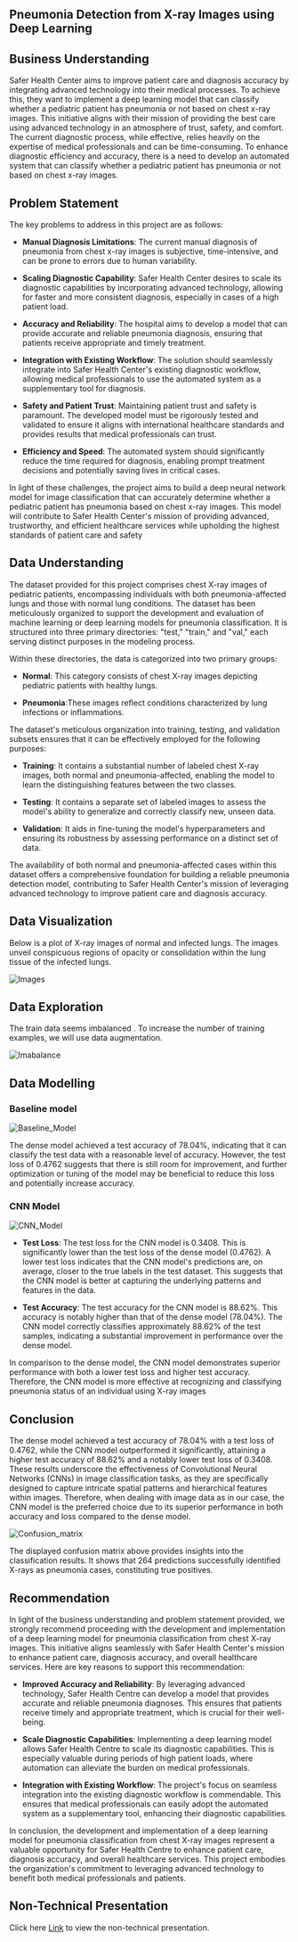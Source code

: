 ## Pneumonia Detection from X-ray Images using Deep Learning



## Business Understanding

Safer Health Center aims to improve patient care and diagnosis accuracy by integrating advanced technology into their medical processes. To achieve this, they want to implement a deep learning model that can classify whether a pediatric patient has pneumonia or not based on chest x-ray images. This initiative aligns with their mission of providing the best care using advanced technology in an atmosphere of trust, safety, and comfort. The current diagnostic process, while effective, relies heavily on the expertise of medical professionals and can be time-consuming. To enhance diagnostic efficiency and accuracy, there is a need to develop an automated system that can classify whether a pediatric patient has pneumonia or not based on chest x-ray images.

## Problem Statement

The key problems to address in this project are as follows:

- **Manual Diagnosis Limitations**: The current manual diagnosis of pneumonia from chest x-ray images is subjective, time-intensive, and can be prone to errors due to human variability.

- **Scaling Diagnostic Capability**: Safer Health Center desires to scale its diagnostic capabilities by incorporating advanced technology, allowing for faster and more consistent diagnosis, especially in cases of a high patient load.

- **Accuracy and Reliability**: The hospital aims to develop a model that can provide accurate and reliable pneumonia diagnosis, ensuring that patients receive appropriate and timely treatment.

- **Integration with Existing Workflow**: The solution should seamlessly integrate into Safer Health Center's existing diagnostic workflow, allowing medical professionals to use the automated system as a supplementary tool for diagnosis.

- **Safety and Patient Trust**: Maintaining patient trust and safety is paramount. The developed model must be rigorously tested and validated to ensure it aligns with international healthcare standards and provides results that medical professionals can trust.

- **Efficiency and Speed**: The automated system should significantly reduce the time required for diagnosis, enabling prompt treatment decisions and potentially saving lives in critical cases.

In light of these challenges, the project aims to build a deep neural network model for image classification that can accurately determine whether a pediatric patient has pneumonia based on chest x-ray images. This model will contribute to Safer Health Center's mission of providing advanced, trustworthy, and efficient healthcare services while upholding the highest standards of patient care and safety



## Data Understanding

The dataset provided for this project comprises chest X-ray images of pediatric patients, encompassing individuals with both pneumonia-affected lungs and those with normal lung conditions. The dataset has been meticulously organized to support the development and evaluation of machine learning or deep learning models for pneumonia classification. It is structured into three primary directories: "test," "train," and "val," each serving distinct purposes in the modeling process.

Within these directories, the data is categorized into two primary groups:

- **Normal**: This category consists of chest X-ray images depicting pediatric patients with healthy lungs.

- **Pneumonia**:These images reflect conditions characterized by lung infections or inflammations.

The dataset's meticulous organization into training, testing, and validation subsets ensures that it can be effectively employed for the following purposes:

- **Training**: It contains a substantial number of labeled chest X-ray images, both normal and pneumonia-affected, enabling the model to learn the distinguishing features between the two classes.

- **Testing**: It contains a separate set of labeled images to assess the model's ability to generalize and correctly classify new, unseen data.

- **Validation**: It aids in fine-tuning the model's hyperparameters and ensuring its robustness by assessing performance on a distinct set of data.

The availability of both normal and pneumonia-affected cases within this dataset offers a comprehensive foundation for building a reliable pneumonia detection model, contributing to Safer Health Center's mission of leveraging advanced technology to improve patient care and diagnosis accuracy.

## Data Visualization

Below is a plot of X-ray images of normal and infected lungs. The images unveil conspicuous regions of opacity or consolidation within the lung tissue of the infected lungs.

![Images](https://github.com/foaxy/X-ray_Image_Classification/blob/master/Images/sample_images.png)

## Data Exploration

The train data seems imbalanced . To increase the number of training examples, we will use data augmentation.

![Imabalance](https://github.com/foaxy/X-ray_Image_Classification/blob/master/Images/imbalance.png)

## Data Modelling

### Baseline model

![Baseline_Model](https://github.com/foaxy/X-ray_Image_Classification/blob/master/Images/dense_curves.png)

The dense model achieved a test accuracy of 78.04%, indicating that it can classify the test data with a reasonable level of accuracy. However, the test loss of 0.4762 suggests that there is still room for improvement, and further optimization or tuning of the model may be beneficial to reduce this loss and potentially increase accuracy.

### CNN Model

![CNN_Model](https://github.com/foaxy/X-ray_Image_Classification/blob/master/Images/cnn_curves.png)

- **Test Loss**: The test loss for the CNN model is 0.3408. This is significantly lower than the test loss of the dense model (0.4762). A lower test loss indicates that the CNN model's predictions are, on average, closer to the true labels in the test dataset. This suggests that the CNN model is better at capturing the underlying patterns and features in the data.

- **Test Accuracy**: The test accuracy for the CNN model is 88.62%. This accuracy is notably higher than that of the dense model (78.04%). The CNN model correctly classifies approximately 88.62% of the test samples, indicating a substantial improvement in performance over the dense model.

In comparison to the dense model, the CNN model demonstrates superior performance with both a lower test loss and higher test accuracy. Therefore, the CNN model is more effective at recognizing and classifying pneumonia status of an individual using X-ray images

## Conclusion

The dense model achieved a test accuracy of 78.04% with a test loss of 0.4762, while the CNN model outperformed it significantly, attaining a higher test accuracy of 88.62% and a notably lower test loss of 0.3408. These results underscore the effectiveness of Convolutional Neural Networks (CNNs) in image classification tasks, as they are specifically designed to capture intricate spatial patterns and hierarchical features within images. Therefore, when dealing with image data as in our case, the CNN model is the preferred choice due to its superior performance in both accuracy and loss compared to the dense model. 

![Confusion_matrix](https://github.com/foaxy/X-ray_Image_Classification/blob/master/Images/c_matrix.png)

The displayed confusion matrix above provides insights into the classification results. It shows that 264 predictions successfully identified X-rays as pneumonia cases, constituting true positives. 

## Recommendation

In light of the business understanding and problem statement provided, we strongly recommend proceeding with the development and implementation of a deep learning model for pneumonia classification from chest X-ray images. This initiative aligns seamlessly with Safer Health Center's mission to enhance patient care, diagnosis accuracy, and overall healthcare services. Here are key reasons to support this recommendation:

- **Improved Accuracy and Reliability**: By leveraging advanced technology, Safer Health Centre can develop a model that provides accurate and reliable pneumonia diagnoses. This ensures that patients receive timely and appropriate treatment, which is crucial for their well-being.

- **Scale Diagnostic Capabilities**: Implementing a deep learning model allows Safer Health Centre to scale its diagnostic capabilities. This is especially valuable during periods of high patient loads, where automation can alleviate the burden on medical professionals.

- **Integration with Existing Workflow**: The project's focus on seamless integration into the existing diagnostic workflow is commendable. This ensures that medical professionals can easily adopt the automated system as a supplementary tool, enhancing their diagnostic capabilities.

In conclusion, the development and implementation of a deep learning model for pneumonia classification from chest X-ray images represent a valuable opportunity for Safer Health Centre to enhance patient care, diagnosis accuracy, and overall healthcare services. This project embodies the organization's commitment to leveraging advanced technology to benefit both medical professionals and patients.

## Non-Technical Presentation

Click here [Link](https://www.canva.com/design/DAFuu1BdSwY/tYmmTkHxe95FACxpsmG96Q/edit?utm_content=DAFuu1BdSwY&utm_campaign=designshare&utm_medium=link2&utm_source=sharebutton) to view the non-technical presentation.
